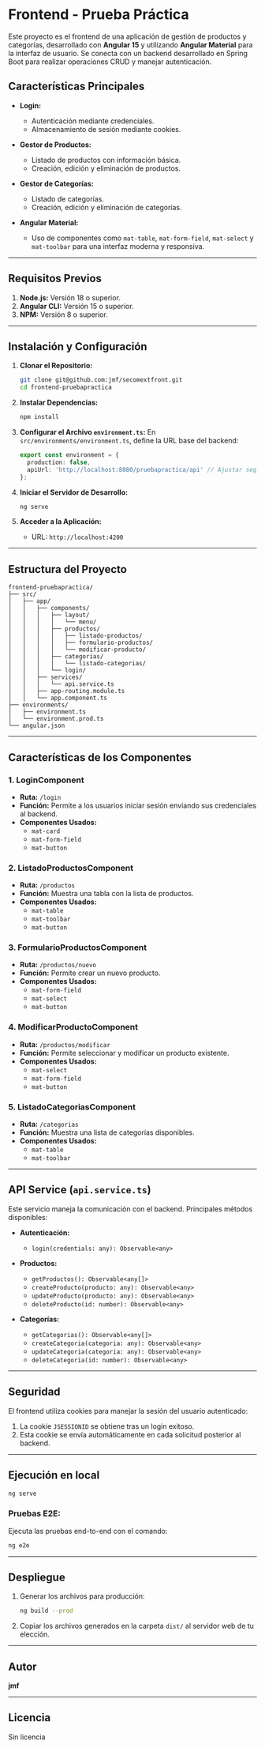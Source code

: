 # Frontend - Prueba Práctica

Este proyecto es el frontend de una aplicación de gestión de productos y categorías, desarrollado con **Angular 15** y utilizando **Angular Material** para la interfaz de usuario. Se conecta con un backend desarrollado en Spring Boot para realizar operaciones CRUD y manejar autenticación.

## Características Principales

- **Login:**
  - Autenticación mediante credenciales.
  - Almacenamiento de sesión mediante cookies.

- **Gestor de Productos:**
  - Listado de productos con información básica.
  - Creación, edición y eliminación de productos.

- **Gestor de Categorías:**
  - Listado de categorías.
  - Creación, edición y eliminación de categorías.

- **Angular Material:**
  - Uso de componentes como `mat-table`, `mat-form-field`, `mat-select` y `mat-toolbar` para una interfaz moderna y responsiva.

---

## Requisitos Previos

1. **Node.js:** Versión 18 o superior.
2. **Angular CLI:** Versión 15 o superior.
3. **NPM:** Versión 8 o superior.

---

## Instalación y Configuración

1. **Clonar el Repositorio:**
   ```bash
   git clone git@github.com:jmf/secomextfront.git
   cd frontend-pruebapractica
   ```

2. **Instalar Dependencias:**
   ```bash
   npm install
   ```

3. **Configurar el Archivo `environment.ts`:**
   En `src/environments/environment.ts`, define la URL base del backend:

   ```typescript
   export const environment = {
     production: false,
     apiUrl: 'http://localhost:8080/pruebapractica/api' // Ajustar segun el deploy del war del  backend
   };
   ```

4. **Iniciar el Servidor de Desarrollo:**
   ```bash
   ng serve
   ```

5. **Acceder a la Aplicación:**
   - URL: `http://localhost:4200`

---

## Estructura del Proyecto

```
frontend-pruebapractica/
├── src/
│   ├── app/
│   │   ├── components/
│   │   │   ├── layout/
│   │   │   │   └── menu/
│   │   │   ├── productos/
│   │   │   │   ├── listado-productos/
│   │   │   │   ├── formulario-productos/
│   │   │   │   └── modificar-producto/
│   │   │   ├── categorias/
│   │   │   │   └── listado-categorias/
│   │   │   └── login/
│   │   ├── services/
│   │   │   └── api.service.ts
│   │   ├── app-routing.module.ts
│   │   └── app.component.ts
├── environments/
│   ├── environment.ts
│   └── environment.prod.ts
└── angular.json
```

---

## Características de los Componentes

### **1. LoginComponent**
- **Ruta:** `/login`
- **Función:** Permite a los usuarios iniciar sesión enviando sus credenciales al backend.
- **Componentes Usados:**
  - `mat-card`
  - `mat-form-field`
  - `mat-button`

### **2. ListadoProductosComponent**
- **Ruta:** `/productos`
- **Función:** Muestra una tabla con la lista de productos.
- **Componentes Usados:**
  - `mat-table`
  - `mat-toolbar`
  - `mat-button`

### **3. FormularioProductosComponent**
- **Ruta:** `/productos/nuevo`
- **Función:** Permite crear un nuevo producto.
- **Componentes Usados:**
  - `mat-form-field`
  - `mat-select`
  - `mat-button`

### **4. ModificarProductoComponent**
- **Ruta:** `/productos/modificar`
- **Función:** Permite seleccionar y modificar un producto existente.
- **Componentes Usados:**
  - `mat-select`
  - `mat-form-field`
  - `mat-button`

### **5. ListadoCategoriasComponent**
- **Ruta:** `/categorias`
- **Función:** Muestra una lista de categorías disponibles.
- **Componentes Usados:**
  - `mat-table`
  - `mat-toolbar`

---

## API Service (`api.service.ts`)

Este servicio maneja la comunicación con el backend. Principales métodos disponibles:

- **Autenticación:**
  - `login(credentials: any): Observable<any>`

- **Productos:**
  - `getProductos(): Observable<any[]>`
  - `createProducto(producto: any): Observable<any>`
  - `updateProducto(producto: any): Observable<any>`
  - `deleteProducto(id: number): Observable<any>`

- **Categorías:**
  - `getCategorias(): Observable<any[]>`
  - `createCategoria(categoria: any): Observable<any>`
  - `updateCategoria(categoria: any): Observable<any>`
  - `deleteCategoria(id: number): Observable<any>`

---

## Seguridad

El frontend utiliza cookies para manejar la sesión del usuario autenticado:

1. La cookie `JSESSIONID` se obtiene tras un login exitoso.
2. Esta cookie se envía automáticamente en cada solicitud posterior al backend.

---

## Ejecución en local


```bash
ng serve
```

### **Pruebas E2E:**
Ejecuta las pruebas end-to-end con el comando:

```bash
ng e2e
```

---

## Despliegue

1. Generar los archivos para producción:
   ```bash
   ng build --prod
   ```

2. Copiar los archivos generados en la carpeta `dist/` al servidor web de tu elección.

---

## Autor
**jmf** 

---

## Licencia
Sin licencia
